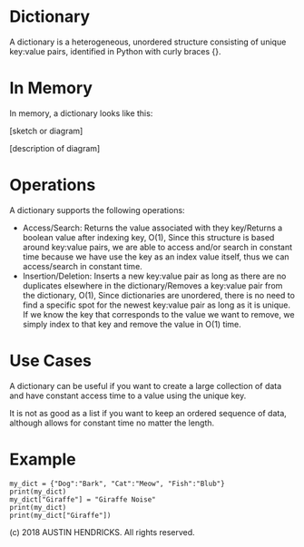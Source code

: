 # Dictionary

A dictionary is a heterogeneous, unordered structure consisting of unique key:value pairs, identified in Python with curly braces {}.

# In Memory

In memory, a dictionary looks like this:

\[sketch or diagram\]

\[description of diagram\]

# Operations

A dictionary supports the following operations:

* Access/Search: Returns the value associated with they key/Returns a boolean value after indexing key, O(1), Since this structure is based around key:value pairs, we are able to access and/or search in constant time because we have use the key as an index value itself, thus we can access/search in constant time.
* Insertion/Deletion: Inserts a new key:value pair as long as there are no duplicates elsewhere in the dictionary/Removes a key:value pair from the dictionary, O(1), Since dictionaries are unordered, there is no need to find a specific spot for the newest key:value pair as long as it is unique. If we know the key that corresponds to the value we want to remove, we simply index to that key and remove the value in O(1) time.

# Use Cases

A dictionary can be useful if you want to create a large collection of data and have constant access time to a value using the unique key.

It is not as good as a list if you want to keep an ordered sequence of data, although allows for constant time no matter the length.

# Example

```
my_dict = {"Dog":"Bark", "Cat":"Meow", "Fish":"Blub"}
print(my_dict)
my_dict["Giraffe"] = "Giraffe Noise"
print(my_dict)
print(my_dict["Giraffe"])
```

(c) 2018 AUSTIN HENDRICKS. All rights reserved.
